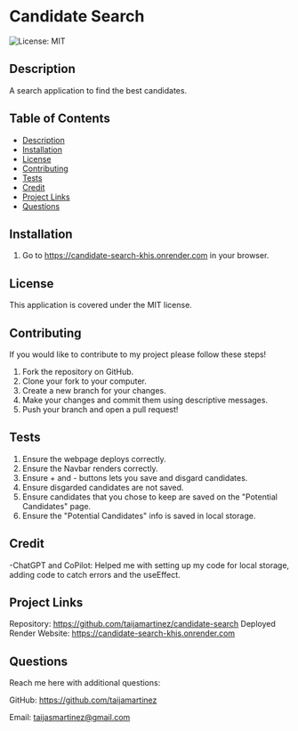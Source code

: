 # Candidate Search
![License: MIT](https://img.shields.io/badge/License-MIT-yellow.svg)

## Description
A search application to find the best candidates.

## Table of Contents
- [Description](#description)
- [Installation](#installation)
- [License](#license)
- [Contributing](#contributing)
- [Tests](#tests)
- [Credit](#credit)
- [Project Links](#project-links)
- [Questions](#questions)

## Installation
1. Go to https://candidate-search-khis.onrender.com in your browser.

## License
This application is covered under the MIT license.

## Contributing
If you would like to contribute to my project please follow these steps!

1. Fork the repository on GitHub.
2. Clone your fork to your computer.
3. Create a new branch for your changes.
4. Make your changes and commit them using descriptive messages.
5. Push your branch and open a pull request!

## Tests
1. Ensure the webpage deploys correctly.
2. Ensure the Navbar renders correctly.
3. Ensure + and - buttons lets you save and disgard candidates.
4. Ensure disgarded candidates are not saved.
5. Ensure candidates that you chose to keep are saved on the "Potential Candidates" page.
6. Ensure the "Potential Candidates" info is saved in local storage.

## Credit

-ChatGPT and CoPilot: Helped me with setting up my code for local storage, adding code to catch errors and the useEffect.


## Project Links
Repository: https://github.com/taijamartinez/candidate-search
Deployed Render Website: https://candidate-search-khis.onrender.com

## Questions
Reach me here with additional questions:

GitHub: https://github.com/taijamartinez

Email: taijasmartinez@gmail.com
